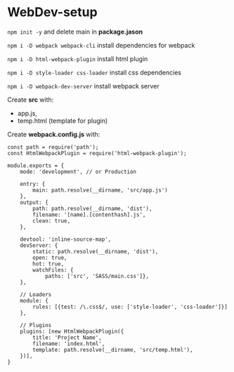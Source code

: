 # WebDev-setup

`npm init -y` and delete main in **package.jason**

`npm i -D webpack webpack-cli` install dependencies for webpack

`npm i -D html-webpack-plugin` install html plugin

`npm i -D style-loader css-loader` install css dependencies

`npm i -D webpack-dev-server` install webpack server

Create **src** with:
* app.js,
* temp.html (template for plugin)


Create **webpack.config.js** with:
```
const path = require('path');
const HtmlWebpackPlugin = require('html-webpack-plugin');

module.exports = {
    mode: 'development', // or Production

    entry: {
        main: path.resolve(__dirname, 'src/app.js')
    },
    output: {
        path: path.resolve(__dirname, 'dist'),
        filename: '[name].[contenthash].js',
        clean: true,
    },

    devtool: 'inline-source-map',
    devServer: {
        static: path.resolve(__dirname, 'dist'),
        open: true,
        hot: true,
        watchFiles: {
            paths: ['src', 'SASS/main.css']},
    },

    // Loaders
    module: {
        rules: [{test: /\.css$/, use: ['style-loader', 'css-loader']}]
    },

    // Plugins
    plugins: [new HtmlWebpackPlugin({
        title: 'Project Name',
        filename: 'index.html',
        template: path.resolve(__dirname, 'src/temp.html'),
    })],
}
```

